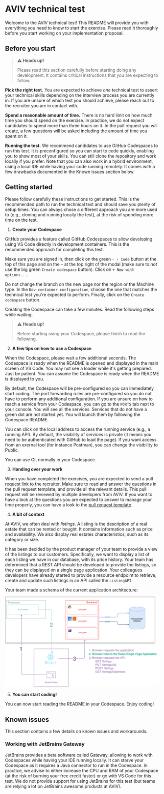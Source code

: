 # AVIV technical test

Welcome to the AVIV technical test! This README will provide you with everything you need to know to start the exercise.
Please read it thoroughly before you start working on your implementation proposal.

## Before you start

> **⚠️ Heads up!**
> 
> Please read this section carefully before starting doing any development. It contains critical instructions that you are expecting to follow.

**Pick the right test.** You are expected to achieve *one* technical test to assert your technical skills depending on the interview process you are currently in. If you are unsure of which test you should achieve, please reach out to the recruiter you are in contact with.

**Spend a reasonable amount of time.** There is no hard limit on how much time you should spend on the exercise. In practice, we do not expect candidates
to spend more than three hours on it. In the pull request you will create, a few questions will be asked including the amount of time you spent on it.

**Running the test.** We recommend candidates to use GitHub Codespaces to run this test. It is preconfigured so you can start to code quickly, enabling you
to show most of your skills. You can still clone the repository and work locally if you prefer. Note that you can also work in a hybrid environment, using
a local IDE while having your code running remotely. It comes with a few drawbacks documented in the Known issues section below.

## Getting started

Please follow carefully these instructions to get started. This is the recommended path to run the technical test and should save you plenty of setup times.
You can always chose a different approach you are more used to (e.g., cloning and running locally the test), at the risk of spending more time on the test.

1. **Create your Codespace**

GitHub provides a feature called GitHub Codespaces to allow developing using VS Code directly in development containers. This is the recommended approach for
completing this test.

Make sure you are signed in, then click on the green `‹ › Code` button at the top of this page and on the `⋯` at the top right of the modal (make sure to *not*
use the big green `Create codespace` button). Click on `+ New with options...`.

Do not change the branch on the new page nor the region or the Machine type. In the `Dev container configuration`, choose the one that matches the technical test
you're expected to perform. Finally, click on the `Create codespace` button.

Creating the Codespace can take a few minutes. Read the following steps while waiting.

> **⚠️ Heads up!**
> 
> Before starting using your Codespace, please finish to read the following.

2. **A few tips on how to use a Codespace**

When the Codespace, please wait a few additional seconds. The Codespace is ready when the README is opened and displayed in the main screen of VS Code. You may
not see a loader while it's getting prepared. Just be patient. You can assume the Codespace is ready when the README is displayed to you.

By default, the Codespace will be pre-configured so you can immediately start coding. The port forwarding rules are pre-configured so you do not have to perform
any additional configuration. If you are unsure on how to reach a service from your Codespace, you can go to the `PORTS` tab next to your console. You will see
all the services. Services that do not have a green dot are not started yet. You will launch them by following the Codespace README.

You can click on the local address to access the running service (e.g., a running API). By default, the visibility of services is private (it means you need to
be authenticated with GitHub to load the page). If you want access from an exernal tool (for instance Postman), you can change the visibility to Public.

You can use Git normally in your Codespace.

3. **Handing over your work**

When you have completed the exercises, you are expected to send a pull request link to the recruiter. Make sure to read and answer the questions in the
pull request template, and provide all the relevant details. This pull request will be reviewed by multiple developers from AVIV. If you want to have
a look at the questions you are expected to answer to manage your time properly, you can have a look to the [pull request template](./.github/pull_request_template.md).

4. **A bit of context**

At AVIV, we often deal with _listings_. A listing is the description of a real estate that can be rented or bought. It
contains information such as price and availability. We also display real estates characteristics, such as its category
or size.

It has been decided by the product manager of your team to provide a view of the listings to our customers. Specifically, we want to display
a list of each listing we have in our database, with its price history. Your team has determined that a REST
API should be developed to provide the listings, so they can be displayed on a single page application. Your colleagues developers have
already started to provide a resource endpoint to retrieve, create and update such listings in an API called the
`ListingAPI`.

Your team made a schema of the current application architecture:

![Application Architecture](./schemas/Aviv-Technical-Test-Architecture.png "Application Architecture")

5. **You can start coding!**

You can now start reading the README in your Codespace. Enjoy coding!

## Known issues

This section contains a few details on known issues and workarounds.

### Working with JetBrains Gateway

JetBrains provides a beta software called Gateway, allowing to work with Codespaces while having your IDE running locally. It can starve your Codespace as it
requires a Java connector to run in the Codespace. In practice, we advise to either increase the CPU and RAM of your Codespace (at the risk of burning your free
credit faster) or go with VS Code for this test. We do not provide support for using JetBrains for this test (but teams are relying a lot on JetBrains awesome 
products at AVIV).
